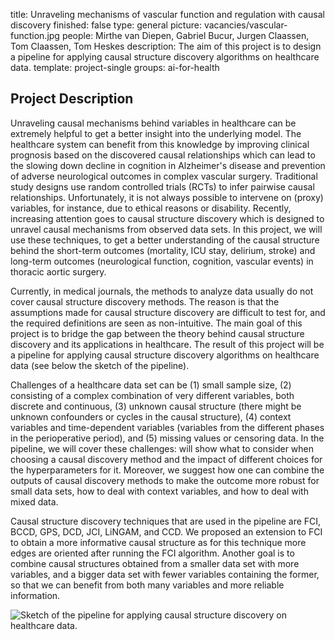 title: Unraveling mechanisms of vascular function and regulation with causal discovery
finished: false 
type: general 
picture: vacancies/vascular-function.jpg 
people: Mirthe van Diepen, Gabriel Bucur, Jurgen Claassen, Tom Claassen, Tom Heskes
description: The aim of this project is to design a pipeline for applying causal structure discovery algorithms on healthcare data.
template: project-single 
groups: ai-for-health

## Project Description

Unraveling causal mechanisms behind variables in healthcare can be extremely helpful to get a better insight into the underlying model. The healthcare system can benefit from this knowledge by improving clinical prognosis based on the discovered causal relationships which can lead to the slowing down decline in cognition in Alzheimer's disease and prevention of adverse neurological outcomes in complex vascular surgery. Traditional study designs use random controlled trials (RCTs) to infer pairwise causal relationships. Unfortunately, it is not always possible to intervene on (proxy) variables, for instance, due to ethical reasons or disability. Recently, increasing attention goes to causal structure discovery which is designed to unravel causal mechanisms from observed data sets. In this project, we will use these techniques, to get a better understanding of the causal structure behind the short-term outcomes (mortality, ICU stay, delirium, stroke) and long-term outcomes (neurological function, cognition, vascular events) in thoracic aortic surgery.

Currently, in medical journals, the methods to analyze data usually do not cover causal structure discovery methods. The reason is that the assumptions made for causal structure discovery are difficult to test for, and the required definitions are seen as non-intuitive. The main goal of this project is to bridge the gap between the theory behind causal structure discovery and its applications in healthcare. The result of this project will be a pipeline for applying causal structure discovery algorithms on healthcare data (see below the sketch of the pipeline). 

Challenges of a healthcare data set can be (1) small sample size, (2) consisting of a complex combination of very different variables, both discrete and continuous, (3) unknown causal structure (there might be unknown confounders or cycles in the causal structure), (4) context variables and time-dependent variables (variables from the different phases in the perioperative period), and (5) missing values or censoring data. In the pipeline, we will cover these challenges: will show what to consider when choosing a causal discovery method and the impact of different choices for the hyperparameters for it. Moreover, we suggest how one can combine the outputs of causal discovery methods to make the outcome more robust for small data sets, how to deal with context variables, and how to deal with mixed data. 

Causal structure discovery techniques that are used in the pipeline are FCI, BCCD, GPS, DCD, JCI, LiNGAM, and CCD. We proposed an extension to FCI to obtain a more informative causal structure as for this technique more edges are oriented after running the FCI algorithm. Another goal is to combine causal structures obtained from a smaller data set with more variables, and a bigger data set with fewer variables containing the former, so that we can benefit from both many variables and more reliable information.


![Sketch of the pipeline for applying causal structure discovery on healthcare data.](https://user-images.githubusercontent.com/31853762/217268070-268f52db-ee20-461c-b122-92fe620ec33f.png)

